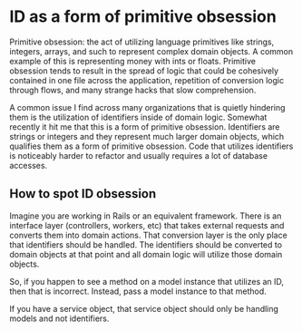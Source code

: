 # ID as a form of primitive obsession

Primitive obsession: the act of utilizing language primitives like strings,
integers, arrays, and such to represent complex domain objects. A common
example of this is representing money with ints or floats. Primitive obsession
tends to result in the spread of logic that could be cohesively contained in
one file across the application, repetition of conversion logic through flows,
and many strange hacks that slow comprehension.

A common issue I find across many organizations that is quietly hindering them
is the utilization of identifiers inside of domain logic. Somewhat recently it
hit me that this is a form of primitive obsession. Identifiers are strings or
integers and they represent much larger domain objects, which qualifies them as
a form of primitive obsession. Code that utilizes identifiers is noticeably
harder to refactor and usually requires a lot of database accesses.

## How to spot ID obsession

Imagine you are working in Rails or an equivalent framework. There is an
interface layer (controllers, workers, etc) that takes external requests
and converts them into domain actions. That conversion layer is the only
place that identifiers should be handled. The identifiers should be converted
to domain objects at that point and all domain logic will utilize those domain
objects.

So, if you happen to see a method on a model instance that utilizes an ID,
then that is incorrect. Instead, pass a model instance to that method.

If you have a service object, that service object should only be handling
models and not identifiers.
